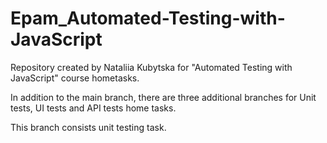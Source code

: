 # Epam_Automated-Testing-with-JavaScript

Repository created by Nataliia Kubytska for "Automated Testing with JavaScript" course hometasks. 

In addition to the main branch, there are three additional branches for Unit tests, UI tests and API tests home tasks.

This branch consists unit testing task.

